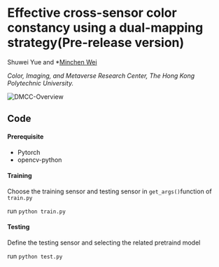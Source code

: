 # Effective cross-sensor color constancy using a dual-mapping strategy(Pre-release version)
Shuwei Yue and *[Minchen Wei](https://www.polyucolorlab.com/)

*Color, Imaging, and Metaverse Research Center, The Hong Kong Polytechnic University.*

![DMCC-Overview](https://github.com/shuwei666/DMCC-Cross-sensor-color-constancy/assets/106613332/105912f5-b9a2-41ba-8477-54ddefa48cd0)

## Code
#### Prerequisite
- Pytorch
- opencv-python

#### Training
Choose the training sensor and testing sensor in `get_args()`function of `train.py`

run `python train.py`


#### Testing
Define the testing sensor and selecting the related pretraind model

run `python test.py`

